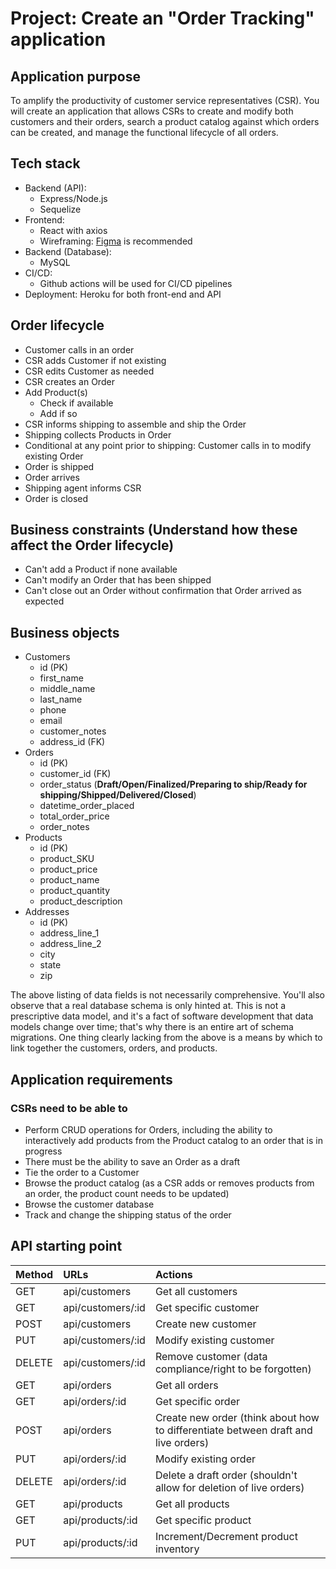 # Project: Create an "Order Tracking" application
 
## Application purpose
To amplify the productivity of customer service representatives (CSR). You will create an application that allows CSRs to create and modify both customers and their orders, search a product catalog against which orders can be created, and manage the functional lifecycle of all orders.

## Tech stack
* Backend (API):
    - Express/Node.js
    - Sequelize
* Frontend:
    - React with axios
    - Wireframing: [Figma](https://www.figma.com/) is recommended
* Backend (Database):
    - MySQL
* CI/CD:
    - Github actions will be used for CI/CD pipelines
* Deployment: Heroku for both front-end and API
 
## Order lifecycle
* Customer calls in an order
* CSR adds Customer if not existing
* CSR edits Customer as needed
* CSR creates an Order
* Add Product(s)
    - Check if available
    - Add if so
* CSR informs shipping to assemble and ship the Order
* Shipping collects Products in Order
* Conditional at any point prior to shipping: Customer calls in to modify existing Order
* Order is shipped
* Order arrives
* Shipping agent informs CSR
* Order is closed

## Business constraints (Understand how these affect the Order lifecycle)
* Can't add a Product if none available
* Can't modify an Order that has been shipped
* Can't close out an Order without confirmation that Order arrived as expected

## Business objects
* Customers
    - id (PK)
    - first_name
    - middle_name
    - last_name
    - phone
    - email
    - customer_notes
    - address_id (FK)
* Orders
    - id (PK)
    - customer_id (FK)
    - order_status (**Draft/Open/Finalized/Preparing to ship/Ready for shipping/Shipped/Delivered/Closed**)
    - datetime_order_placed
    - total_order_price
    - order_notes
* Products
    - id (PK)
    - product_SKU
    - product_price
    - product_name
    - product_quantity
    - product_description
* Addresses
    - id (PK)
    - address_line_1
    - address_line_2
    - city
    - state
    - zip

The above listing of data fields is not necessarily comprehensive. You'll also observe that a real database schema is only hinted at. This is not a prescriptive data model, and it's a fact of software development that data models change over time; that's why there is an entire art of schema migrations. One thing clearly lacking from the above is a means by which to link together the customers, orders, and products.

## Application requirements
### CSRs need to be able to
* Perform CRUD operations for Orders, including the ability to interactively add products from the Product catalog to an order that is in progress
* There must be the ability to save an Order as a draft
* Tie the order to a Customer
* Browse the product catalog (as a CSR adds or removes products from an order, the product count needs to be updated)
* Browse the customer database
* Track and change the shipping status of the order

## API starting point
| Method | URLs | Actions |
| :---   | :--- |    :--- |
|  GET  |  api/customers  |  Get all customers  |
|  GET  |  api/customers/:id  |  Get specific customer  |
|  POST  |  api/customers  |  Create new customer  |
|  PUT  |  api/customers/:id  |  Modify existing customer  |
|  DELETE  |  api/customers/:id  |  Remove customer (data compliance/right to be forgotten)  |
|  GET  |  api/orders  |  Get all orders  |
|  GET  |  api/orders/:id  |  Get specific order  |
|  POST  |  api/orders  |  Create new order (think about how to differentiate between draft and live orders)  |
|  PUT  |  api/orders/:id  |  Modify existing order  |
|  DELETE  |  api/orders/:id  |  Delete a draft order (shouldn't allow for deletion of live orders)  |
|  GET  |  api/products  |  Get all products  |
|  GET  |  api/products/:id  |  Get specific product  |
|  PUT  |  api/products/:id  |  Increment/Decrement product inventory  |
 
